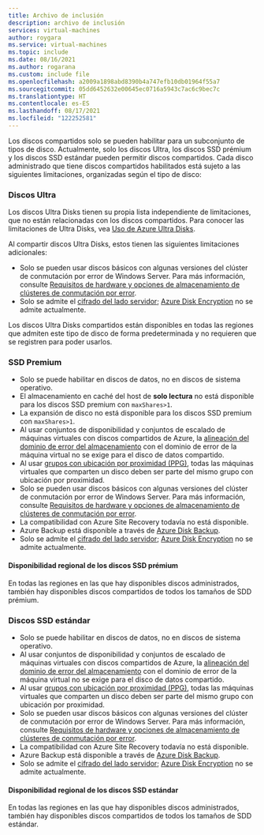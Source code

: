 ```yaml
---
title: Archivo de inclusión
description: archivo de inclusión
services: virtual-machines
author: roygara
ms.service: virtual-machines
ms.topic: include
ms.date: 08/16/2021
ms.author: rogarana
ms.custom: include file
ms.openlocfilehash: a2009a1898abd8390b4a747efb10db01964f55a7
ms.sourcegitcommit: 05dd6452632e00645ec0716a5943c7ac6c9bec7c
ms.translationtype: HT
ms.contentlocale: es-ES
ms.lasthandoff: 08/17/2021
ms.locfileid: "122252581"
---
```

Los discos compartidos solo se pueden habilitar para un subconjunto de tipos de disco. Actualmente, solo los discos Ultra, los discos SSD prémium y los discos SSD estándar pueden permitir discos compartidos. Cada disco administrado que tiene discos compartidos habilitados está sujeto a las siguientes limitaciones, organizadas según el tipo de disco:

### <a name="ultra-disks"></a>Discos Ultra

Los discos Ultra Disks tienen su propia lista independiente de limitaciones, que no están relacionadas con los discos compartidos. Para conocer las limitaciones de Ultra Disks, vea [Uso de Azure Ultra Disks](../articles/virtual-machines/disks-enable-ultra-ssd.md).

Al compartir discos Ultra Disks, estos tienen las siguientes limitaciones adicionales:

- Solo se pueden usar discos básicos con algunas versiones del clúster de conmutación por error de Windows Server. Para más información, consulte [Requisitos de hardware y opciones de almacenamiento de clústeres de conmutación por error](/windows-server/failover-clustering/clustering-requirements).
- Solo se admite el [cifrado del lado servidor](../articles/virtual-machines/disk-encryption.md); [Azure Disk Encryption](../articles/virtual-machines/windows/disk-encryption-overview.md) no se admite actualmente.

Los discos Ultra Disks compartidos están disponibles en todas las regiones que admiten este tipo de disco de forma predeterminada y no requieren que se registren para poder usarlos.

### <a name="premium-ssds"></a>SSD Premium

- Solo se puede habilitar en discos de datos, no en discos de sistema operativo.
- El almacenamiento en caché del host de **solo lectura** no está disponible para los discos SSD premium con `maxShares>1`.
- La expansión de disco no está disponible para los discos SSD premium con `maxShares>1`.
- Al usar conjuntos de disponibilidad y conjuntos de escalado de máquinas virtuales con discos compartidos de Azure, la [alineación del dominio de error del almacenamiento](../articles/virtual-machines/availability.md) con el dominio de error de la máquina virtual no se exige para el disco de datos compartido.
- Al usar [grupos con ubicación por proximidad (PPG)](../articles/virtual-machines/windows/proximity-placement-groups.md), todas las máquinas virtuales que comparten un disco deben ser parte del mismo grupo con ubicación por proximidad.
- Solo se pueden usar discos básicos con algunas versiones del clúster de conmutación por error de Windows Server. Para más información, consulte [Requisitos de hardware y opciones de almacenamiento de clústeres de conmutación por error](/windows-server/failover-clustering/clustering-requirements).
- La compatibilidad con Azure Site Recovery todavía no está disponible.
- Azure Backup está disponible a través de [Azure Disk Backup](../articles/backup/disk-backup-overview.md).
- Solo se admite el [cifrado del lado servidor](../articles/virtual-machines/disk-encryption.md); [Azure Disk Encryption](../articles/virtual-machines/windows/disk-encryption-overview.md) no se admite actualmente.

#### <a name="premium-ssd-regional-availability"></a>Disponibilidad regional de los discos SSD prémium

En todas las regiones en las que hay disponibles discos administrados, también hay disponibles discos compartidos de todos los tamaños de SDD prémium.


### <a name="standard-ssds"></a>Discos SSD estándar

- Solo se puede habilitar en discos de datos, no en discos de sistema operativo.
- Al usar conjuntos de disponibilidad y conjuntos de escalado de máquinas virtuales con discos compartidos de Azure, la [alineación del dominio de error del almacenamiento](../articles/virtual-machines/availability.md) con el dominio de error de la máquina virtual no se exige para el disco de datos compartido.
- Al usar [grupos con ubicación por proximidad (PPG)](../articles/virtual-machines/windows/proximity-placement-groups.md), todas las máquinas virtuales que comparten un disco deben ser parte del mismo grupo con ubicación por proximidad.
- Solo se pueden usar discos básicos con algunas versiones del clúster de conmutación por error de Windows Server. Para más información, consulte [Requisitos de hardware y opciones de almacenamiento de clústeres de conmutación por error](/windows-server/failover-clustering/clustering-requirements).
- La compatibilidad con Azure Site Recovery todavía no está disponible.
- Azure Backup está disponible a través de [Azure Disk Backup](../articles/backup/disk-backup-overview.md).
- Solo se admite el [cifrado del lado servidor](../articles/virtual-machines/disk-encryption.md); [Azure Disk Encryption](../articles/virtual-machines/windows/disk-encryption-overview.md) no se admite actualmente.

#### <a name="standard-ssd-regional-availability"></a>Disponibilidad regional de los discos SSD estándar

En todas las regiones en las que hay disponibles discos administrados, también hay disponibles discos compartidos de todos los tamaños de SDD estándar.
